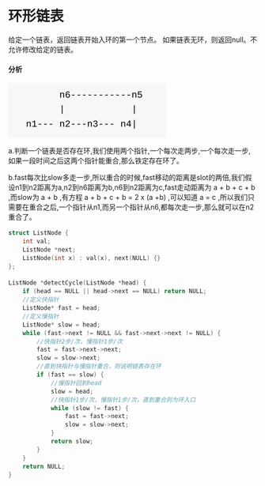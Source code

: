 # 环形链表


给定一个链表，返回链表开始入环的第一个节点。 如果链表无环，则返回null。不允许修改给定的链表。

#### 分析

![](../img/3.png)

a.判断一个链表是否存在环,我们使用两个指针,一个每次走两步,一个每次走一步,如果一段时间之后这两个指针能重合,那么铁定存在环了。

b.fast每次比slow多走一步,所以重合的时候,fast移动的距离是slot的两倍,我们假设n1到n2距离为a,n2到n6距离为b,n6到n2距离为c,fast走动距离为 a + b + c + b ,而slow为 a + b ,有方程 a + b + c + b = 2 x (a +b) ,可以知道 a = c ,所以我们只需要在重合之后,一个指针从n1,而另一个指针从n6,都每次走一步,那么就可以在n2重合了。

```cpp
struct ListNode {
	int val;
	ListNode *next;
	ListNode(int x) : val(x), next(NULL) {}
};

ListNode *detectCycle(ListNode *head) {
	if (head == NULL || head->next == NULL) return NULL;
	//定义快指针
	ListNode* fast = head;
	//定义慢指针
	ListNode* slow = head;
	while (fast->next != NULL && fast->next->next != NULL) {
		//快指针2步/次，慢指针1步/次
		fast = fast->next->next;
		slow = slow->next;
		//直到快指针与慢指针重合，则说明链表存在环
		if (fast == slow) {
			//慢指针回到head
			slow = head;
			//快指针1步/次，慢指针1步/次，直到重合则为环入口
			while (slow != fast) {
				fast = fast->next;
				slow = slow->next;
			}
			return slow;
		}
	}
	return NULL;
}
```
